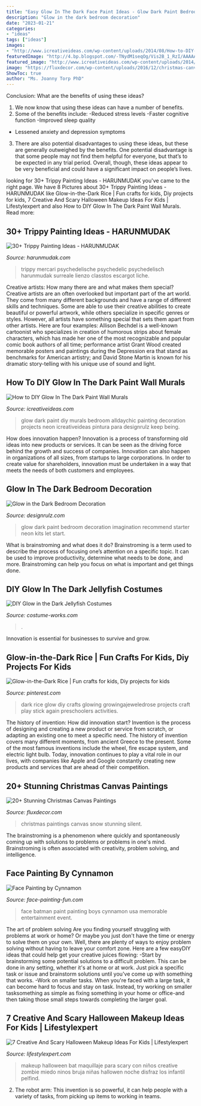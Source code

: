 ```yaml
---
title: "Easy Glow In The Dark Face Paint Ideas - Glow Dark Paint Bedroom Decoration Imagination Recommend Starter Neon Kits Let Start"
description: "Glow in the dark bedroom decoration"
date: "2023-01-21"
categories:
- "ideas"
tags: ["ideas"]
images:
- "http://www.icreativeideas.com/wp-content/uploads/2014/08/How-to-DIY-Glow-In-The-Dark-Paint-Wall-Murals-3.jpg"
featuredImage: "http://4.bp.blogspot.com/-TNydM1seqOg/Vis2B_1_RzI/AAAAAAAAAnk/ZqBucaLGOas/s1600/beetle-bat-halloween-makeup-for-kids.jpg"
featured_image: "http://www.icreativeideas.com/wp-content/uploads/2014/08/How-to-DIY-Glow-In-The-Dark-Paint-Wall-Murals-3.jpg"
image: "https://fluxdecor.com/wp-content/uploads/2016/12/christmas-canvas-paintings/4-christmas-canvas-paintings.jpg"
ShowToc: true
author: "Ms. Joanny Torp PhD"
---
```



Conclusion: What are the benefits of using these ideas?
1. We now know that using these ideas can have a number of benefits.
2. Some of the benefits include: 
-Reduced stress levels 
-Faster cognitive function 
-Improved sleep quality 
- Lessened anxiety and depression symptoms 
3. There are also potential disadvantages to using these ideas, but these are generally outweighed by the benefits. One potential disadvantage is that some people may not find them helpful for everyone, but that’s to be expected in any trial period. Overall, though, these ideas appear to be very beneficial and could have a significant impact on people’s lives.

	

		
looking for 30+ Trippy Painting Ideas - HARUNMUDAK you've came to the right page. We have 8 Pictures about 30+ Trippy Painting Ideas - HARUNMUDAK like Glow-in-the-Dark Rice | Fun crafts for kids, Diy projects for kids, 7 Creative And Scary Halloween Makeup Ideas For Kids | Lifestylexpert and also How to DIY Glow In The Dark Paint Wall Murals. Read more:
		
    
## 30+ Trippy Painting Ideas - HARUNMUDAK

<img loading=lazy src="https://www.harunmudak.com/wp-content/uploads/2020/07/trippy-painting-ideas-9-768x1024.jpg" onerror="this.onerror=null;this.src='https://tse4.mm.bing.net/th?id=OIP.dYS07e-mnWQRLZDqfGzbVgHaJ4&amp;pid=15.1';" alt="30+ Trippy Painting Ideas - HARUNMUDAK">

_Source: harunmudak.com_

>trippy mercari psychedelische psychedelic psychedelisch harunmudak surreale lienzo classtos escargot liche. 

	

Creative artists: How many there are and what makes them special?
Creative artists are an often overlooked but important part of the art world. They come from many different backgrounds and have a range of different skills and techniques. Some are able to use their creative abilities to create beautiful or powerful artwork, while others specialize in specific genres or styles. However, all artists have something special that sets them apart from other artists. Here are four examples: 
Allison Bechdel is a well-known cartoonist who specializes in creation of humorous strips about female characters, which has made her one of the most recognizable and popular comic book authors of all time; performance artist Grant Wood created memorable posters and paintings during the Depression era that stand as benchmarks for American artistry; and David Stone Martin is known for his dramatic story-telling with his unique use of sound and light.

    
## How To DIY Glow In The Dark Paint Wall Murals

<img loading=lazy src="http://www.icreativeideas.com/wp-content/uploads/2014/08/How-to-DIY-Glow-In-The-Dark-Paint-Wall-Murals-3.jpg" onerror="this.onerror=null;this.src='https://tse3.mm.bing.net/th?id=OIP.X6OVRxcvUS_oiGgJd98qmAHaLI&amp;pid=15.1';" alt="How to DIY Glow In The Dark Paint Wall Murals">

_Source: icreativeideas.com_

>glow dark paint diy murals bedroom alldaychic painting decoration projects neon icreativeideas pintura para designrulz keep being. 

	

How does innovation happen?
Innovation is a process of transforming old ideas into new products or services. It can be seen as the driving force behind the growth and success of companies. Innovation can also happen in organizations of all sizes, from startups to large corporations. In order to create value for shareholders, innovation must be undertaken in a way that meets the needs of both customers and employees.

    
## Glow In The Dark Bedroom Decoration

<img loading=lazy src="https://cdn.designrulz.com/wp-content/uploads/2012/10/glow-in-the-dark-2.jpg" onerror="this.onerror=null;this.src='https://tse3.mm.bing.net/th?id=OIP.ubRY-spm28OMCaEvZZ8UQQHaLJ&amp;pid=15.1';" alt="Glow in the Dark Bedroom Decoration">

_Source: designrulz.com_

>glow dark paint bedroom decoration imagination recommend starter neon kits let start. 

	

What is brainstroming and what does it do?
Brainstroming is a term used to describe the process of focusing one’s attention on a specific topic. It can be used to improve productivity, determine what needs to be done, and more. Brainstroming can help you focus on what is important and get things done.

    
## DIY Glow In The Dark Jellyfish Costumes

<img loading=lazy src="https://photos.costume-works.com/full/jellyfish48.jpg" onerror="this.onerror=null;this.src='https://tse2.mm.bing.net/th?id=OIP.WIR3WUw9mORzCAuhwsDt7wHaMK&amp;pid=15.1';" alt="DIY Glow in the Dark Jellyfish Costumes">

_Source: costume-works.com_

>. 

	

Innovation is essential for businesses to survive and grow.

    
## Glow-in-the-Dark Rice | Fun Crafts For Kids, Diy Projects For Kids

<img loading=lazy src="https://i.pinimg.com/736x/36/bf/fe/36bffe0a82cbab665807dd9ef0fada07.jpg" onerror="this.onerror=null;this.src='https://tse1.mm.bing.net/th?id=OIP.lHB8XTS2133AaFP4R0XqgAHaLH&amp;pid=15.1';" alt="Glow-in-the-Dark Rice | Fun crafts for kids, Diy projects for kids">

_Source: pinterest.com_

>dark rice glow diy crafts glowing growingajeweledrose projects craft play stick again preschoolers activities. 

	

The history of invention: How did innovation start?
Invention is the process of designing and creating a new product or service from scratch, or adapting an existing one to meet a specific need. The history of invention covers many different moments, from ancient Greece to the present. Some of the most famous inventions include the wheel, fire escape system, and electric light bulb. Today, innovation continues to play a vital role in our lives, with companies like Apple and Google constantly creating new products and services that are ahead of their competition.

    
## 20+ Stunning Christmas Canvas Paintings

<img loading=lazy src="https://fluxdecor.com/wp-content/uploads/2016/12/christmas-canvas-paintings/4-christmas-canvas-paintings.jpg" onerror="this.onerror=null;this.src='https://tse1.mm.bing.net/th?id=OIP.zHBcYno4lPKcd8sLarLK8wHaJi&amp;pid=15.1';" alt="20+ Stunning Christmas Canvas Paintings">

_Source: fluxdecor.com_

>christmas paintings canvas snow stunning silent. 

	

The brainstroming is a phenomenon where quickly and spontaneously coming up with solutions to problems or problems in one's mind. Brainstroming is often associated with creativity, problem solving, and intelligence.

    
## Face Painting By Cynnamon

<img loading=lazy src="http://www.face-painting-fun.com/images/face-painting-by-cynnamon-21702674.jpg" onerror="this.onerror=null;this.src='https://tse1.mm.bing.net/th?id=OIP.RxoNLyOktsIrv0bYodiifAHaLI&amp;pid=15.1';" alt="Face Painting by Cynnamon">

_Source: face-painting-fun.com_

>face batman paint painting boys cynnamon usa memorable entertainment event. 

	

The art of problem solving
Are you finding yourself struggling with problems at work or home? Or maybe you just don't have the time or energy to solve them on your own. Well, there are plenty of ways to enjoy problem solving without having to leave your comfort zone. Here are a few easyDIY ideas that could help get your creative juices flowing: 
-Start by brainstorming some potential solutions to a difficult problem. This can be done in any setting, whether it's at home or at work. Just pick a specific task or issue and brainstorm solutions until you've come up with something that works. 
-Work on smaller tasks. When you're faced with a large task, it can become hard to focus and stay on task. Instead, try working on smaller tasksomething as simple as fixing something in your home or office-and then taking those small steps towards completing the larger goal.

    
## 7 Creative And Scary Halloween Makeup Ideas For Kids | Lifestylexpert

<img loading=lazy src="http://4.bp.blogspot.com/-TNydM1seqOg/Vis2B_1_RzI/AAAAAAAAAnk/ZqBucaLGOas/s1600/beetle-bat-halloween-makeup-for-kids.jpg" onerror="this.onerror=null;this.src='https://tse2.mm.bing.net/th?id=OIP.NKuX6hyfFU4S6dHZ9VwapgHaF7&amp;pid=15.1';" alt="7 Creative And Scary Halloween Makeup Ideas For Kids | Lifestylexpert">

_Source: lifestylexpert.com_

>makeup halloween bat maquillaje para scary con niños creative zombie miedo ninos bruja niñas hallowen noche disfraz los infantil pelfind. 

	

2. The robot arm: This invention is so powerful, it can help people with a variety of tasks, from picking up items to working in teams.

